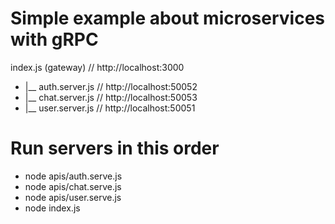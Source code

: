 # Simple example about microservices with gRPC

index.js (gateway) // http://localhost:3000
* |__ auth.server.js // http://localhost:50052
* |__ chat.server.js // http://localhost:50053
* |__ user.server.js // http://localhost:50051

# Run servers in this order
* node apis/auth.serve.js
* node apis/chat.serve.js
* node apis/user.serve.js
* node index.js

